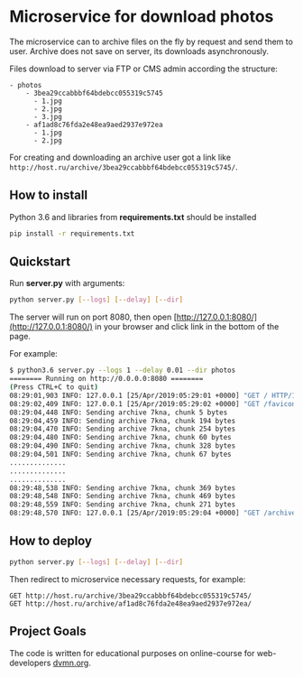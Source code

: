 # Microservice for download photos

The microservice can to archive files on the fly by request and send them
to user. Archive does not save on server, its downloads asynchronously.

Files download to server via FTP or CMS admin according the structure:
```
- photos
    - 3bea29ccabbbf64bdebcc055319c5745
      - 1.jpg
      - 2.jpg
      - 3.jpg
    - af1ad8c76fda2e48ea9aed2937e972ea
      - 1.jpg
      - 2.jpg
```

For creating and downloading an archive user got a link like
`http://host.ru/archive/3bea29ccabbbf64bdebcc055319c5745/`.


## How to install

Python 3.6 and libraries from **requirements.txt** should be installed

```bash
pip install -r requirements.txt
```


## Quickstart

Run **server.py** with arguments:

```bash
python server.py [--logs] [--delay] [--dir]
```

The server will run on port 8080, then open [http://127.0.0.1:8080/](http://127.0.0.1:8080/)
in your browser and click link in the bottom of the page.

For example:
```bash
$ python3.6 server.py --logs 1 --delay 0.01 --dir photos
======== Running on http://0.0.0.0:8080 ========
(Press CTRL+C to quit)
08:29:01,903 INFO: 127.0.0.1 [25/Apr/2019:05:29:01 +0000] "GET / HTTP/1.1" 200 4379 "-" "Mozilla/5.0 (X11; Linux x86_64) AppleWebKit/537.36 (KHTML, like Gecko) Chrome/73.0.3683.86 Safari/537.36"
08:29:02,409 INFO: 127.0.0.1 [25/Apr/2019:05:29:02 +0000] "GET /favicon.ico HTTP/1.1" 404 172 "http://0.0.0.0:8080/" "Mozilla/5.0 (X11; Linux x86_64) AppleWebKit/537.36 (KHTML, like Gecko) Chrome/73.0.3683.86 Safari/537.36"
08:29:04,448 INFO: Sending archive 7kna, chunk 5 bytes
08:29:04,459 INFO: Sending archive 7kna, chunk 194 bytes
08:29:04,470 INFO: Sending archive 7kna, chunk 254 bytes
08:29:04,480 INFO: Sending archive 7kna, chunk 60 bytes
08:29:04,490 INFO: Sending archive 7kna, chunk 328 bytes
08:29:04,501 INFO: Sending archive 7kna, chunk 67 bytes
..............
..............
..............
08:29:48,538 INFO: Sending archive 7kna, chunk 369 bytes
08:29:48,548 INFO: Sending archive 7kna, chunk 469 bytes
08:29:48,559 INFO: Sending archive 7kna, chunk 271 bytes
08:29:48,570 INFO: 127.0.0.1 [25/Apr/2019:05:29:04 +0000] "GET /archive/7kna/ HTTP/1.1" 200 1157301 "http://0.0.0.0:8080/" "Mozilla/5.0 (X11; Linux x86_64) AppleWebKit/537.36 (KHTML, like Gecko) Chrome/73.0.3683.86 Safari/537.36"
```


## How to deploy

```bash
python server.py [--logs] [--delay] [--dir]
```

Then redirect to microservice necessary requests, for example:

```
GET http://host.ru/archive/3bea29ccabbbf64bdebcc055319c5745/
GET http://host.ru/archive/af1ad8c76fda2e48ea9aed2937e972ea/
```


## Project Goals

The code is written for educational purposes on online-course for
web-developers [dvmn.org](https://dvmn.org/).
